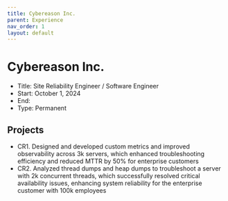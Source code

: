 ```yaml
---
title: Cybereason Inc.
parent: Experience
nav_order: 1
layout: default
---
```


# Cybereason Inc.

- Title: Site Reliability Engineer / Software Engineer
- Start: October 1, 2024
- End: 
- Type: Permanent

## Projects

- CR1. Designed and developed custom metrics and improved observability across 3k servers, which enhanced troubleshooting efficiency and reduced MTTR by 50% for enterprise customers
- CR2. Analyzed thread dumps and heap dumps to troubleshoot a server with 2k concurrent threads, which successfully resolved critical availability issues, enhancing system reliability for the enterprise customer with 100k employees 